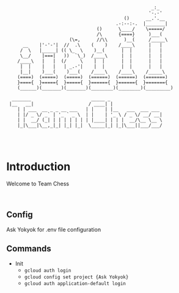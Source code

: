 ```
                                                     _:_
                                                    '-.-'
                                           ()      __.'.__
                                        .-:--:-.  |_______|
                                 ()      \____/    \=====/
                                 /\      {====}     )___(
                       (\=,      //\\      )__(     /_____\
      __    |'-'-'|  //  .\    (    )    /____\     |   |
     /  \   |_____| (( \_  \    )__(      |  |      |   |
     \__/    |===|   ))  `\_)  /____\     |  |      |   |
    /____\   |   |  (/     \    |  |      |  |      |   |
     |  |    |   |   | _.-'|    |  |      |  |      |   |
     |__|    )___(    )___(    /____\    /____\    /_____\
    (====)  (=====)  (=====)  (======)  (======)  (=======)
    }===={  }====={  }====={  }======{  }======{  }======={
    (______)(_______)(_______)(________)(________)(_________)
```
```
  _______                      _____ _                   
 |__   __|                    / ____| |                  
    | | ___  __ _ _ __ ___   | |    | |__   ___  ___ ___ 
    | |/ _ \/ _` | '_ ` _ \  | |    | '_ \ / _ \/ __/ __|
    | |  __/ (_| | | | | | | | |____| | | |  __/\__ \__ \
    |_|\___|\__,_|_| |_| |_|  \_____|_| |_|\___||___/___/
                                                         
```

<br>

# Introduction

Welcome to Team Chess

<br>

## Config

Ask Yokyok for .env file configuration

## Commands

- Init
  - `gcloud auth login`
  - `gcloud config set project {Ask Yokyok}`
  - `gcloud auth application-default login`